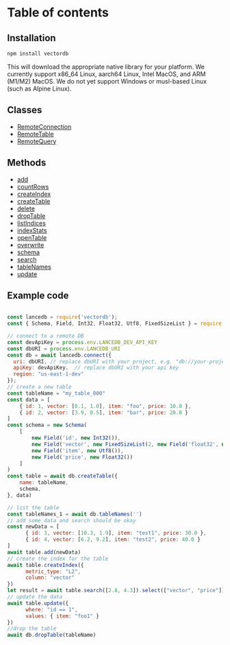 # Table of contents

## Installation

```bash
npm install vectordb
```

This will download the appropriate native library for your platform. We currently
support x86_64 Linux, aarch64 Linux, Intel MacOS, and ARM (M1/M2) MacOS. We do not
yet support Windows or musl-based Linux (such as Alpine Linux).


## Classes 
- [RemoteConnection](classes/RemoteConnection.md)
- [RemoteTable](classes/RemoteTable.md)
- [RemoteQuery](classes/RemoteQuery.md)


## Methods

- [add](classes/RemoteTable.md#add)
- [countRows](classes/RemoteTable.md#countrows)
- [createIndex](classes/RemoteTable.md#createindex)
- [createTable](classes/RemoteConnection.md#createtable)
- [delete](classes/RemoteTable.md#delete)
- [dropTable](classes/RemoteConnection.md#droptable)
- [listIndices](classes/RemoteTable.md#listindices)
- [indexStats](classes/RemoteTable.md#liststats)
- [openTable](classes/RemoteConnection.md#opentable)
- [overwrite](classes/RemoteTable.md#overwrite)
- [schema](classes/RemoteTable.md#schema)
- [search](classes/RemoteTable.md#search)
- [tableNames](classes/RemoteConnection.md#tablenames)
- [update](classes/RemoteTable.md#update)


## Example code 
```javascript

const lancedb = require('vectordb');
const { Schema, Field, Int32, Float32, Utf8, FixedSizeList } = require ("apache-arrow/Arrow.node")

// connect to a remote DB
const devApiKey = process.env.LANCEDB_DEV_API_KEY
const dbURI = process.env.LANCEDB_URI
const db = await lancedb.connect({
  uri: dbURI, // replace dbURI with your project, e.g. "db://your-project-name"
  apiKey: devApiKey,  // replace dbURI with your api key
  region: "us-east-1-dev"
});
// create a new table
const tableName = "my_table_000"
const data = [
    { id: 1, vector: [0.1, 1.0], item: "foo", price: 10.0 },
    { id: 2, vector: [3.9, 0.5], item: "bar", price: 20.0 }
]
const schema = new Schema(
    [
        new Field('id', new Int32()), 
        new Field('vector', new FixedSizeList(2, new Field('float32', new Float32()))),
        new Field('item', new Utf8()),
        new Field('price', new Float32())
    ]
)
const table = await db.createTable({
    name: tableName,
    schema,
}, data)

// list the table
const tableNames_1 = await db.tableNames('')
// add some data and search should be okay
const newData = [
      { id: 3, vector: [10.3, 1.9], item: "test1", price: 30.0 }, 
      { id: 4, vector: [6.2, 9.2], item: "test2", price: 40.0 }
]
await table.add(newData)
// create the index for the table
await table.createIndex({
      metric_type: "L2", 
      column: "vector"
})
let result = await table.search([2.8, 4.3]).select(["vector", "price"]).limit(1).execute()
// update the data
await table.update({ 
      where: "id == 1", 
      values: { item: "foo1" } 
})
//drop the table
await db.dropTable(tableName)
```